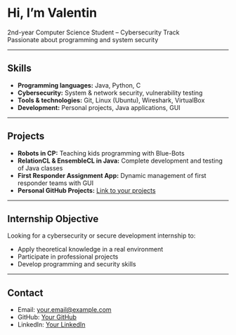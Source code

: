 # Hi, I’m Valentin

2nd-year Computer Science Student – Cybersecurity Track  
Passionate about programming and system security

---

## Skills

- **Programming languages:** Java, Python, C  
- **Cybersecurity:** System & network security, vulnerability testing  
- **Tools & technologies:** Git, Linux (Ubuntu), Wireshark, VirtualBox  
- **Development:** Personal projects, Java applications, GUI  

---

## Projects

- **Robots in CP:** Teaching kids programming with Blue-Bots  
- **RelationCL & EnsembleCL in Java:** Complete development and testing of Java classes  
- **First Responder Assignment App:** Dynamic management of first responder teams with GUI  
- **Personal GitHub Projects:** [Link to your projects](https://github.com/votre-compte)  

---

## Internship Objective

Looking for a cybersecurity or secure development internship to:  
- Apply theoretical knowledge in a real environment  
- Participate in professional projects  
- Develop programming and security skills  

---

## Contact

- Email: your.email@example.com  
- GitHub: [Your GitHub](https://github.com/votre-compte)  
- LinkedIn: [Your LinkedIn](https://linkedin.com/in/your-profile)
